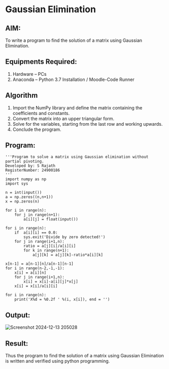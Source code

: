 # Gaussian Elimination

## AIM:
To write a program to find the solution of a matrix using Gaussian Elimination.

## Equipments Required:
1. Hardware – PCs
2. Anaconda – Python 3.7 Installation / Moodle-Code Runner

## Algorithm
1. Import the NumPy library and define the matrix containing the coefficients and constants.
2. Convert the matrix into an upper triangular form.
3. Solve for the variables, starting from the last row and working upwards.
4. Conclude the program.

## Program:
```
'''Program to solve a matrix using Gaussian elimination without partial pivoting.
Developed by: S Rajath
RegisterNumber: 24900186
'''
import numpy as np
import sys

n = int(input())
a = np.zeros((n,n+1))
x = np.zeros(n)

for i in range(n):
    for j in range(n+1):
        a[i][j] = float(input())

for i in range(n):
    if  a[i][i] == 0.0:
        sys.exit('Divide by zero detected!')
    for j in range(i+1,n):
        ratio = a[j][i]/a[i][i]
        for k in range(n+1):
            a[j][k] = a[j][k]-ratio*a[i][k]

x[n-1] = a[n-1][n]/a[n-1][n-1]
for i in range(n-2,-1,-1):
    x[i] = a[i][n]
    for j in range(i+1,n):
        x[i] = x[i]-a[i][j]*x[j]
    x[i] = x[i]/a[i][i]

for i in range(n):
    print('X%d = %0.2f ' %(i, x[i]), end = '')
```

## Output:

![Screenshot 2024-12-13 205028](https://github.com/user-attachments/assets/d5d97047-5875-4c0f-befa-28887570c65d)

## Result:
Thus the program to find the solution of a matrix using Gaussian Elimination is written and verified using python programming.


